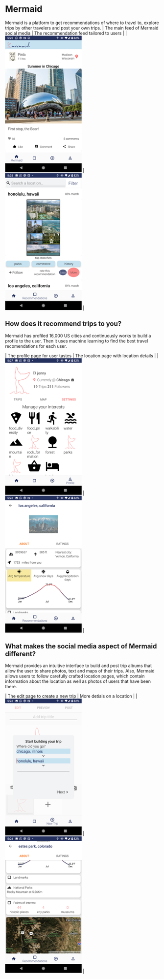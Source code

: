 # Mermaid
Mermaid is a platform to get recommendations of where to travel to, explore trips by other travelers and post your own trips.
| The main feed of Mermaid social media  | The recommendation feed tailored to users |
| <img src="/mermaid_screenshots/mermaid3.png" width="250">  | <img src="/mermaid_screenshots/mermaid1.png" width="250">  |

## How does it recommend trips to you?

Mermaid has profiled 16,000 US cities and continuously works to build a profile to the user. Then it uses machine learning to find the best travel recomendations for each user.

| The profile page for user tastes | The location page with location details |
| <img src="/mermaid_screenshots/mermaid4.png" width="250">  | <img src="/mermaid_screenshots/mermaid2.png" width="250">  |

## What makes the social media aspect of Mermaid different?

Mermaid provides an intuitive interface to build and post trip albums that allow the user to share photos, text and maps of their trips. Also, Mermaid allows users to follow carefully crafted location pages, which contain information about the location as well as photos of users that have been there.

| The edit page to create a new trip | More detials on a location |
| <img src="/mermaid_screenshots/mermaid6.png" width="250">  | <img src="/mermaid_screenshots/mermaid5.png" width="250">  |
